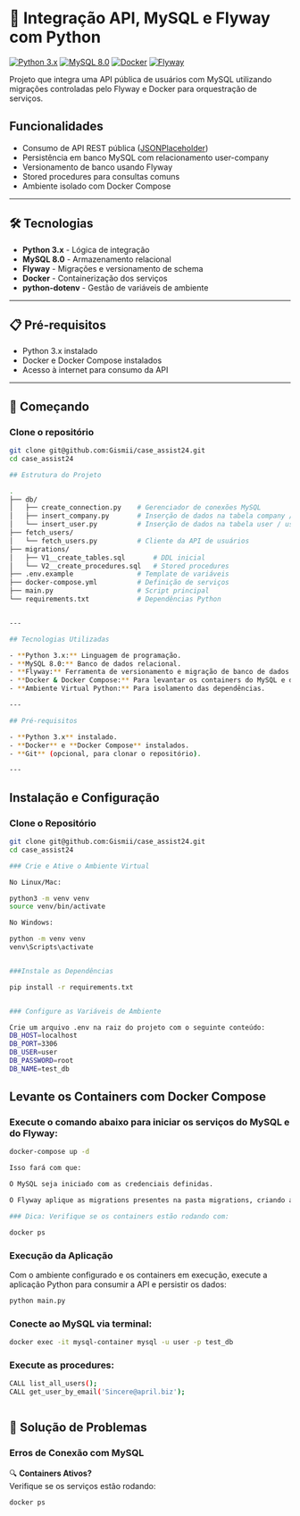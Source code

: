 # 🚀 Integração API, MySQL e Flyway com Python

[![Python 3.x](https://img.shields.io/badge/Python-3.x-blue.svg)](https://www.python.org/)
[![MySQL 8.0](https://img.shields.io/badge/MySQL-8.0-blue.svg)](https://www.mysql.com/)
[![Docker](https://img.shields.io/badge/Docker-Compose-blue.svg)](https://www.docker.com/)
[![Flyway](https://img.shields.io/badge/Flyway-Migrations-orange.svg)](https://flywaydb.org/)

Projeto que integra uma API pública de usuários com MySQL utilizando migrações controladas pelo Flyway e Docker para orquestração de serviços.

##  Funcionalidades

- Consumo de API REST pública ([JSONPlaceholder](https://jsonplaceholder.typicode.com/users))
- Persistência em banco MySQL com relacionamento user-company
- Versionamento de banco usando Flyway
- Stored procedures para consultas comuns
- Ambiente isolado com Docker Compose

---

## 🛠 Tecnologias

- **Python 3.x** - Lógica de integração
- **MySQL 8.0** - Armazenamento relacional
- **Flyway** - Migrações e versionamento de schema
- **Docker** - Containerização dos serviços
- **python-dotenv** - Gestão de variáveis de ambiente
---

## 📋 Pré-requisitos

- Python 3.x instalado
- Docker e Docker Compose instalados
- Acesso à internet para consumo da API

---

## 🚀 Começando

### Clone o repositório
```bash
git clone git@github.com:Gismii/case_assist24.git
cd case_assist24

## Estrutura do Projeto

.
├── db/
│   ├── create_connection.py    # Gerenciador de conexões MySQL
│   ├── insert_company.py       # Inserção de dados na tabela company / use caso não queira trabalhar com flayway
│   └── insert_user.py          # Inserção de dados na tabela user / use caso não queira trabalhar com flayway
├── fetch_users/
│   └── fetch_users.py          # Cliente da API de usuários
├── migrations/
│   ├── V1__create_tables.sql       # DDL inicial
│   └── V2__create_procedures.sql   # Stored procedures
├── .env.example                # Template de variáveis
├── docker-compose.yml          # Definição de serviços
├── main.py                     # Script principal
└── requirements.txt            # Dependências Python


---

## Tecnologias Utilizadas

- **Python 3.x:** Linguagem de programação.
- **MySQL 8.0:** Banco de dados relacional.
- **Flyway:** Ferramenta de versionamento e migração de banco de dados.
- **Docker & Docker Compose:** Para levantar os containers do MySQL e do Flyway.
- **Ambiente Virtual Python:** Para isolamento das dependências.

---

## Pré-requisitos

- **Python 3.x** instalado.
- **Docker** e **Docker Compose** instalados.
- **Git** (opcional, para clonar o repositório).

---
```

## Instalação e Configuração

### Clone o Repositório

```bash
git clone git@github.com:Gismii/case_assist24.git
cd case_assist24

### Crie e Ative o Ambiente Virtual

No Linux/Mac:

python3 -m venv venv
source venv/bin/activate

No Windows:

python -m venv venv
venv\Scripts\activate

```

```bash

###Instale as Dependências

pip install -r requirements.txt

```

```bash

### Configure as Variáveis de Ambiente

Crie um arquivo .env na raiz do projeto com o seguinte conteúdo:
DB_HOST=localhost
DB_PORT=3306
DB_USER=user
DB_PASSWORD=root
DB_NAME=test_db

```



## Levante os Containers com Docker Compose
### Execute o comando abaixo para iniciar os serviços do MySQL e do Flyway:

```bash
docker-compose up -d

Isso fará com que:

O MySQL seja iniciado com as credenciais definidas.

O Flyway aplique as migrations presentes na pasta migrations, criando as tabelas e as stored procedures.

```

```bash
### Dica: Verifique se os containers estão rodando com:

docker ps

```



### Execução da Aplicação
Com o ambiente configurado e os containers em execução, execute a aplicação Python para consumir a API e persistir os dados:

```bash
python main.py

```



### Conecte ao MySQL via terminal:
```bash
docker exec -it mysql-container mysql -u user -p test_db

```


### Execute as procedures:
```bash
CALL list_all_users();
CALL get_user_by_email('Sincere@april.biz');



```
## 🚨 Solução de Problemas

### Erros de Conexão com MySQL

🔍 **Containers Ativos?**  
Verifique se os serviços estão rodando:
```bash
docker ps